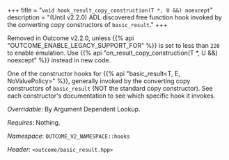 +++
title = "`void hook_result_copy_construction(T *, U &&) noexcept`"
description = "(Until v2.2.0) ADL discovered free function hook invoked by the converting copy constructors of `basic_result`."
+++

Removed in Outcome v2.2.0, unless {{% api "OUTCOME_ENABLE_LEGACY_SUPPORT_FOR" %}} is set to less than `220` to
enable emulation. Use {{% api "on_result_copy_construction(T *, U &&) noexcept" %}} instead in new code.

One of the constructor hooks for {{% api "basic_result<T, E, NoValuePolicy>" %}}, generally invoked by the converting copy constructors of `basic_result` (NOT the standard copy constructor). See each constructor's documentation to see which specific hook it invokes.

*Overridable*: By Argument Dependent Lookup.

*Requires*: Nothing.

*Namespace*: `OUTCOME_V2_NAMESPACE::hooks`

*Header*: `<outcome/basic_result.hpp>`
